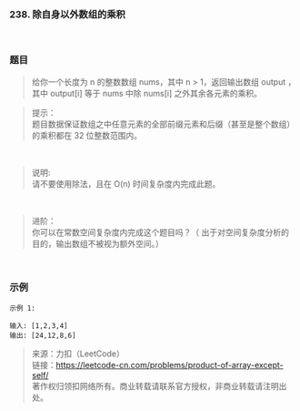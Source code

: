 ### 238. 除自身以外数组的乘积

<br>

### 题目

> 给你一个长度为 n 的整数数组 nums，其中 n > 1，返回输出数组 output ，其中 output[i] 等于 nums 中除 nums[i] 之外其余各元素的乘积。

>提示：<br>
题目数据保证数组之中任意元素的全部前缀元素和后缀（甚至是整个数组）的乘积都在 32 位整数范围内。

<br>

>说明: <br>
请不要使用除法，且在 O(n) 时间复杂度内完成此题。

<br>

>进阶：<br>
你可以在常数空间复杂度内完成这个题目吗？（ 出于对空间复杂度分析的目的，输出数组不被视为额外空间。）


<br>

### 示例
```
示例 1:

输入: [1,2,3,4]
输出: [24,12,8,6]
```

>来源：力扣（LeetCode）<br>
链接：https://leetcode-cn.com/problems/product-of-array-except-self/<br>
著作权归领扣网络所有。商业转载请联系官方授权，非商业转载请注明出处。

<br>
